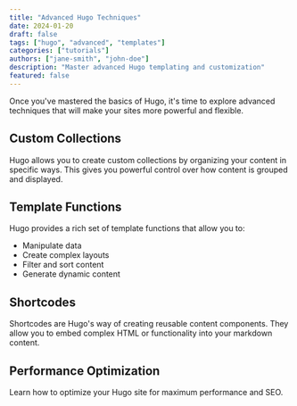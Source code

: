 ```yaml
---
title: "Advanced Hugo Techniques"
date: 2024-01-20
draft: false
tags: ["hugo", "advanced", "templates"]
categories: ["tutorials"]
authors: ["jane-smith", "john-doe"]
description: "Master advanced Hugo templating and customization"
featured: false
---
```


Once you've mastered the basics of Hugo, it's time to explore advanced techniques that will make your sites more powerful and flexible.

## Custom Collections

Hugo allows you to create custom collections by organizing your content in specific ways. This gives you powerful control over how content is grouped and displayed.

## Template Functions

Hugo provides a rich set of template functions that allow you to:

- Manipulate data
- Create complex layouts
- Filter and sort content
- Generate dynamic content

## Shortcodes

Shortcodes are Hugo's way of creating reusable content components. They allow you to embed complex HTML or functionality into your markdown content.

## Performance Optimization

Learn how to optimize your Hugo site for maximum performance and SEO.
